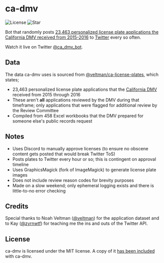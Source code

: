 # ca-dmv
![License](https://img.shields.io/github/license/rjindael/ca-dmv) ![Star](https://img.shields.io/github/stars/rjindael/ca-dmv?style=social)

Bot that randomly posts [23,463 personalized license plate applications the California DMV received from 2015-2016](https://github.com/veltman/ca-license-plates) to [Twitter](https://twitter.com/ca_dmv_bot) every so often.

Watch it live on Twitter [@ca_dmv_bot](https://twitter.com/ca_dmv_bot).

## Data

The data ca-dmv uses is sourced from [@veltman/ca-license-plates](https://github.com/veltman/ca-license-plates), which states;
- 23,463 personalized license plate applications that the [California DMV](https://dmv.ca.gov) received from 2015 through 2016
- These aren't **all** applications reviewed by the DMV during that timeframe; only applications that were flagged for additional review by the Review Committee
- Compiled from 458 Excel workbooks that the DMV prepared for someone else's public records request

## Notes

- Uses Discord to manually approve licenses (to ensure no obscene content gets posted that would break Twitter ToS)
- Posts plates to Twitter every hour or so; this is contingent on approval timeline
- Uses GraphicsMagick (fork of ImageMagick) to generate license plate images
- Does not include review reason codes for brevity purposes
- Made on a slow weekend; only ephemeral logging exists and there is little-to-no error checking

## Credits

Special thanks to Noah Veltman ([@veltman](https://github.com/veltman)) for the application dataset and to Kay ([@zyrnwtf](https://twitter.com/zyrnwtf)) for teaching me the ins and outs of the Twitter API.


## License

ca-dmv is licensed under the MIT license. A copy of it [has been included](https://github.com/rjindael/ca-dmv/blob/trunk/LICENSE) with ca-dmv.